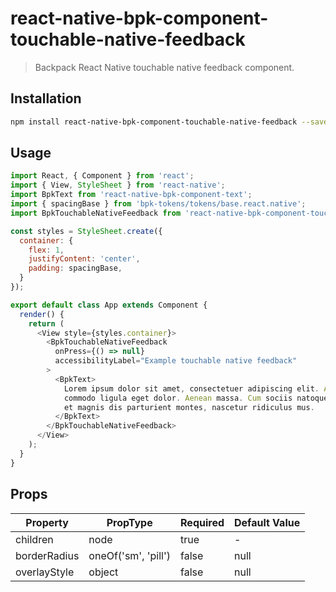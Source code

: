 # react-native-bpk-component-touchable-native-feedback

> Backpack React Native touchable native feedback component.

## Installation

```sh
npm install react-native-bpk-component-touchable-native-feedback --save-dev
```

## Usage

```js
import React, { Component } from 'react';
import { View, StyleSheet } from 'react-native';
import BpkText from 'react-native-bpk-component-text';
import { spacingBase } from 'bpk-tokens/tokens/base.react.native';
import BpkTouchableNativeFeedback from 'react-native-bpk-component-touchable-native-feedback';

const styles = StyleSheet.create({
  container: {
    flex: 1,
    justifyContent: 'center',
    padding: spacingBase,
  }
});

export default class App extends Component {
  render() {
    return (
      <View style={styles.container}>
        <BpkTouchableNativeFeedback
          onPress={() => null}
          accessibilityLabel="Example touchable native feedback"
        >
          <BpkText>
            Lorem ipsum dolor sit amet, consectetuer adipiscing elit. Aenean
            commodo ligula eget dolor. Aenean massa. Cum sociis natoque penatibus
            et magnis dis parturient montes, nascetur ridiculus mus.
          </BpkText>
        </BpkTouchableNativeFeedback>
      </View>
    );
  }
}
```

## Props

| Property     | PropType            | Required | Default Value |
| ------------ | ------------------- | -------- | ------------- |
| children     | node                | true     | -             |
| borderRadius | oneOf('sm', 'pill') | false    | null          |
| overlayStyle | object              | false    | null          |
